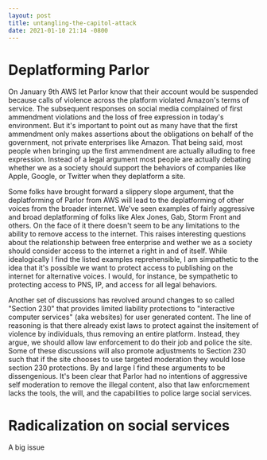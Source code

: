 ```yaml
---
layout: post
title: untangling-the-capitol-attack
date: 2021-01-10 21:14 -0800
---
```


# Deplatforming Parlor

On January 9th AWS let Parlor know that their account would be suspended because calls of violence across the platform violated Amazon's terms of service. The subsequent responses on social media complained of first ammendment violations and the loss of free expression in today's environment. But it's important to point out as many have that the first ammendment only makes assertions about the obligations on behalf of the government, not private enterprises like Amazon. That being said, most people when bringing up the first ammendment are actually alluding to free expression. Instead of a legal argument most people are actually debating whether we as a society should support the behaviors of companies like Apple, Google, or Twitter when they deplatform a site.

Some folks have brought forward a slippery slope argument, that the deplatforming of Parlor from AWS will lead to the deplatforming of other voices from the broader internet. We've seen examples of fairly aggressive and broad deplatforming of folks like Alex Jones, Gab, Storm Front and others. On the face of it there doesn't seem to be any limitations to the ability to remove access to the internet. This raises interesting questions about the relationship between free enterprise and wether we as a society should consider access to the internet a right in and of itself. While idealogically I find the listed examples reprehensible, I am simpathetic to the idea that it's possible we want to protect access to publishing on the internet for alternative voices. I would, for instance, be sympathetic to protecting access to PNS, IP, and access for all legal behaviors.

Another set of discussions has revolved around changes to so called "Section 230" that provides limited liability protections to "interactive computer services" (aka websites) for user generated content. The line of reasoning is that there already exist laws to protect against the insitement of violence by individuals, thus removing an entire platform. Instead, they argue, we should allow law enforcement to do their job and police the site. Some of these discussions will also promote adjustments to Section 230 such that if the site chooses to use targeted moderation they would lose section 230 protections. By and large I find these arguments to be dissengenious. It's been clear that Parlor had no intentions of aggressive self moderation to remove the illegal content, also that law enforcmement lacks the tools, the will, and the capabilities to police large social services.

# Radicalization on social services

A big issue
